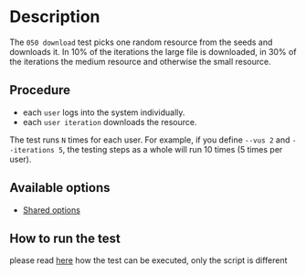 # Description

The `050 download` test picks one random resource from the seeds and downloads it.
In 10% of the iterations the large file is downloaded, in 30% of the iterations the medium resource and otherwise the small resource.


## Procedure

* each `user` logs into the system individually.
* each `user iteration` downloads the resource.

The test runs `N` times for each user. For example, if you define `--vus 2` and `--iterations 5`, the testing steps as a whole will run 10 times (5 times per user).


## Available options

* [Shared options](/k6-tests/src/values/env)


## How to run the test

please read [here](/k6-tests/docs/run) how the test can be executed, only the script is different
